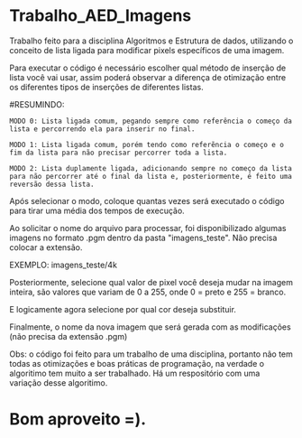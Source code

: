 # Trabalho_AED_Imagens

Trabalho feito para a disciplina Algoritmos e Estrutura de dados, utilizando o conceito de lista ligada para modificar pixels específicos de uma imagem.

Para executar o código é necessário escolher qual método de inserção de lista você vai usar, assim poderá observar a diferença de otimização entre os diferentes tipos de inserções de diferentes listas.

#RESUMINDO:

	MODO 0: Lista ligada comum, pegando sempre como referência o começo da lista e percorrendo ela para inserir no final.

	MODO 1: Lista ligada comum, porém tendo como referẽncia o começo e o fim da lista para não precisar percorrer toda a lista.

	MODO 2: Lista duplamente ligada, adicionando sempre no começo da lista para não percorrer até o final da lista e, posteriormente, é feito uma reversão dessa lista.

Após selecionar o modo, coloque quantas vezes será executado o código para tirar uma média dos tempos de execução.

Ao solicitar o nome do arquivo para processar, foi disponibilizado algumas imagens no formato .pgm dentro da pasta "imagens_teste". Não precisa colocar a extensão.

EXEMPLO: imagens_teste/4k

Posteriormente, selecione qual valor de pixel você deseja mudar na imagem inteira, são valores que variam de 0 a 255, onde 0 = preto e 255 = branco.

E logicamente agora selecione por qual cor deseja substituir.

Finalmente, o nome da nova imagem que será gerada com as modificações (não precisa da extensão .pgm)

Obs: o código foi feito para um trabalho de uma disciplina, portanto não tem todas as otimizações e boas práticas de programação, na verdade o algoritimo tem muito a ser trabalhado. Há um respositório com uma variação desse algoritimo.

Bom aproveito =).
=======
